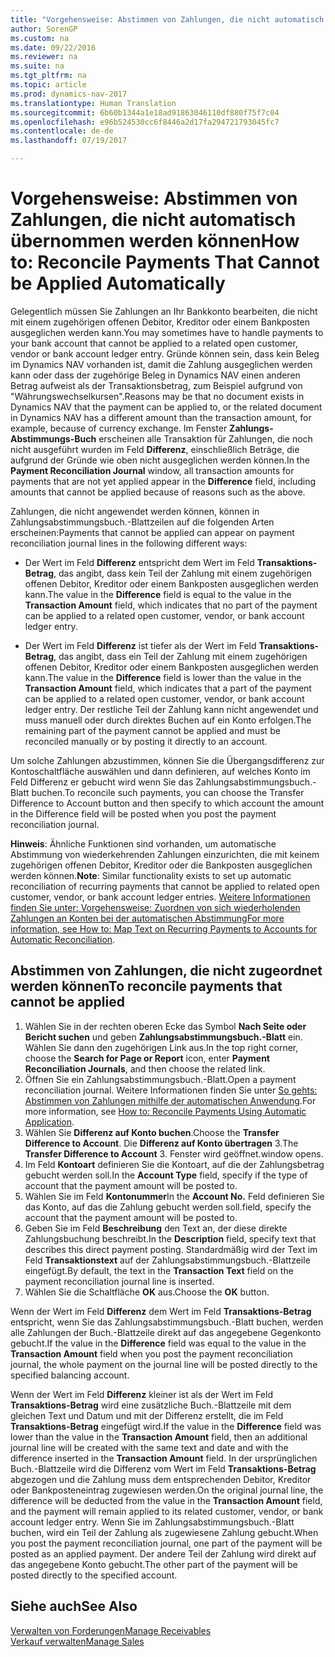 ```yaml
---
title: "Vorgehensweise: Abstimmen von Zahlungen, die nicht automatisch übernommen werden können"
author: SorenGP
ms.custom: na
ms.date: 09/22/2016
ms.reviewer: na
ms.suite: na
ms.tgt_pltfrm: na
ms.topic: article
ms.prod: dynamics-nav-2017
ms.translationtype: Human Translation
ms.sourcegitcommit: 6b60b1344a1e18ad91863046110df880f75f7c04
ms.openlocfilehash: e96b524530cc6f8446a2d17fa294721793045fc7
ms.contentlocale: de-de
ms.lasthandoff: 07/19/2017

---
```


# <a name="how-to-reconcile-payments-that-cannot-be-applied-automatically"></a><span data-ttu-id="41f52-102">Vorgehensweise: Abstimmen von Zahlungen, die nicht automatisch übernommen werden können</span><span class="sxs-lookup"><span data-stu-id="41f52-102">How to: Reconcile Payments That Cannot be Applied Automatically</span></span>
<span data-ttu-id="41f52-103">Gelegentlich müssen Sie Zahlungen an Ihr Bankkonto bearbeiten, die nicht mit einem zugehörigen offenen Debitor, Kreditor oder einem Bankposten ausgeglichen werden kann.</span><span class="sxs-lookup"><span data-stu-id="41f52-103">You may sometimes have to handle payments to your bank account that cannot be applied to a related open customer, vendor or bank account ledger entry.</span></span> <span data-ttu-id="41f52-104">Gründe können sein, dass kein Beleg im Dynamics NAV vorhanden ist, damit die Zahlung ausgeglichen werden kann oder dass der zugehörige Beleg in Dynamics NAV einen anderen Betrag aufweist als der Transaktionsbetrag, zum Beispiel aufgrund von "Währungswechselkursen".</span><span class="sxs-lookup"><span data-stu-id="41f52-104">Reasons may be that no document exists in Dynamics NAV that the payment can be applied to, or the related document in Dynamics NAV has a different amount than the transaction amount, for example, because of currency exchange.</span></span> <span data-ttu-id="41f52-105">Im Fenster **Zahlungs-Abstimmungs-Buch** erscheinen alle Transaktion für Zahlungen, die noch nicht ausgeführt wurden im Feld **Differenz**, einschließlich Beträge, die aufgrund der Gründe wie oben nicht ausgeglichen werden können.</span><span class="sxs-lookup"><span data-stu-id="41f52-105">In the **Payment Reconciliation Journal** window, all transaction amounts for payments that are not yet applied appear in the **Difference** field, including amounts that cannot be applied because of reasons such as the above.</span></span>

<span data-ttu-id="41f52-106">Zahlungen, die nicht angewendet werden können, können in Zahlungsabstimmungsbuch.-Blattzeilen auf die folgenden Arten erscheinen:</span><span class="sxs-lookup"><span data-stu-id="41f52-106">Payments that cannot be applied can appear on payment reconciliation journal lines in the following different ways:</span></span>

- <span data-ttu-id="41f52-107">Der Wert im Feld **Differenz** entspricht dem Wert im Feld **Transaktions-Betrag**, das angibt, dass kein Teil der Zahlung mit einem zugehörigen offenen Debitor, Kreditor oder einem Bankposten ausgeglichen werden kann.</span><span class="sxs-lookup"><span data-stu-id="41f52-107">The value in the **Difference** field is equal to the value in the **Transaction Amount** field, which indicates that no part of the payment can be applied to a related open customer, vendor, or bank account ledger entry.</span></span>

- <span data-ttu-id="41f52-108">Der Wert im Feld **Differenz** ist tiefer als der Wert im Feld **Transaktions-Betrag**, das angibt, dass ein Teil der Zahlung mit einem zugehörigen offenen Debitor, Kreditor oder einem Bankposten ausgeglichen werden kann.</span><span class="sxs-lookup"><span data-stu-id="41f52-108">The value in the **Difference** field is lower than the value in the **Transaction Amount** field, which indicates that a part of the payment can be applied to a related open customer, vendor, or bank account ledger entry.</span></span> <span data-ttu-id="41f52-109">Der restliche Teil der Zahlung kann nicht angewendet und muss manuell oder durch direktes Buchen auf ein Konto erfolgen.</span><span class="sxs-lookup"><span data-stu-id="41f52-109">The remaining part of the payment cannot be applied and must be reconciled manually or by posting it directly to an account.</span></span>

<span data-ttu-id="41f52-110">Um solche Zahlungen abzustimmen, können Sie die Übergangsdifferenz zur Kontoschaltfläche auswählen und dann definieren, auf welches Konto im Feld Differenz er gebucht wird wenn Sie das Zahlungsabstimmungsbuch.-Blatt buchen.</span><span class="sxs-lookup"><span data-stu-id="41f52-110">To reconcile such payments, you can choose the Transfer Difference to Account button and then specify to which account the amount in the Difference field will be posted when you post the payment reconciliation journal.</span></span>

<span data-ttu-id="41f52-111">**Hinweis**: Ähnliche Funktionen sind vorhanden, um automatische Abstimmung von wiederkehrenden Zahlungen einzurichten, die mit keinem zugehörigen offenen Debitor, Kreditor oder die Bankposten ausgeglichen werden können.</span><span class="sxs-lookup"><span data-stu-id="41f52-111">**Note**: Similar functionality exists to set up automatic reconciliation of recurring payments that cannot be applied to related open customer, vendor, or bank account ledger entries.</span></span> <span data-ttu-id="41f52-112">[Weitere Informationen finden Sie unter: Vorgehensweise: Zuordnen von sich wiederholenden Zahlungen an Konten bei der automatischen Abstimmung](receivables-how-map-text-recurring-payments-accounts-auto-reconcilliation.md)</span><span class="sxs-lookup"><span data-stu-id="41f52-112">[For more information, see How to: Map Text on Recurring Payments to Accounts for Automatic Reconciliation](receivables-how-map-text-recurring-payments-accounts-auto-reconcilliation.md).</span></span>

## <a name="to-reconcile-payments-that-cannot-be-applied"></a><span data-ttu-id="41f52-113">Abstimmen von Zahlungen, die nicht zugeordnet werden können</span><span class="sxs-lookup"><span data-stu-id="41f52-113">To reconcile payments that cannot be applied</span></span>
1. <span data-ttu-id="41f52-114">Wählen Sie in der rechten oberen Ecke das Symbol **Nach Seite oder Bericht suchen** und geben **Zahlungsabstimmungsbuch.-Blatt** ein. Wählen Sie dann den zugehörigen Link aus.</span><span class="sxs-lookup"><span data-stu-id="41f52-114">In the top right corner, choose the **Search for Page or Report** icon, enter **Payment Reconciliation Journals**, and then choose the related link.</span></span>
2. <span data-ttu-id="41f52-115">Öffnen Sie ein Zahlungsabstimmungsbuch.-Blatt.</span><span class="sxs-lookup"><span data-stu-id="41f52-115">Open a payment reconciliation journal.</span></span> <span data-ttu-id="41f52-116">Weitere Informationen finden Sie unter [So gehts: Abstimmen von Zahlungen mithilfe der automatischen Anwendung](receivables-how-reconcile-payments-auto-application.md).</span><span class="sxs-lookup"><span data-stu-id="41f52-116">For more information, see [How to: Reconcile Payments Using Automatic Application](receivables-how-reconcile-payments-auto-application.md).</span></span>
3. <span data-ttu-id="41f52-117">Wählen Sie **Differenz auf Konto buchen**.</span><span class="sxs-lookup"><span data-stu-id="41f52-117">Choose the **Transfer Difference to Account**.</span></span> <span data-ttu-id="41f52-118">Die **Differenz auf Konto übertragen** 3.</span><span class="sxs-lookup"><span data-stu-id="41f52-118">The **Transfer Difference to Account** 3.</span></span> <span data-ttu-id="41f52-119">Fenster wird geöffnet.</span><span class="sxs-lookup"><span data-stu-id="41f52-119">window opens.</span></span>
4. <span data-ttu-id="41f52-120">Im Feld **Kontoart** definieren Sie die Kontoart, auf die der Zahlungsbetrag gebucht werden soll.</span><span class="sxs-lookup"><span data-stu-id="41f52-120">In the **Account Type** field, specify if the type of account that the payment amount will be posted to.</span></span>
5. <span data-ttu-id="41f52-121">Wählen Sie im Feld **Kontonummer**</span><span class="sxs-lookup"><span data-stu-id="41f52-121">In the **Account No.**</span></span> <span data-ttu-id="41f52-122">Feld definieren Sie das Konto, auf das die Zahlung gebucht werden soll.</span><span class="sxs-lookup"><span data-stu-id="41f52-122">field, specify the account that the payment amount will be posted to.</span></span>
6. <span data-ttu-id="41f52-123">Geben Sie im Feld **Beschreibung** den Text an, der diese direkte Zahlungsbuchung beschreibt.</span><span class="sxs-lookup"><span data-stu-id="41f52-123">In the **Description** field, specify text that describes this direct payment posting.</span></span> <span data-ttu-id="41f52-124">Standardmäßig wird der Text im Feld **Transaktionstext** auf der Zahlungsabstimmungsbuch.-Blattzeile eingefügt.</span><span class="sxs-lookup"><span data-stu-id="41f52-124">By default, the text in the **Transaction Text** field on the payment reconciliation journal line is inserted.</span></span>
7. <span data-ttu-id="41f52-125">Wählen Sie die Schaltfläche **OK** aus.</span><span class="sxs-lookup"><span data-stu-id="41f52-125">Choose the **OK** button.</span></span>

<span data-ttu-id="41f52-126">Wenn der Wert im Feld **Differenz** dem Wert im Feld **Transaktions-Betrag** entspricht, wenn Sie das Zahlungsabstimmungsbuch.-Blatt buchen, werden alle Zahlungen der Buch.-Blattzeile direkt auf das angegebene Gegenkonto gebucht.</span><span class="sxs-lookup"><span data-stu-id="41f52-126">If the value in the **Difference** field was equal to the value in the **Transaction Amount** field when you post the payment reconciliation journal, the whole payment on the journal line will be posted directly to the specified balancing account.</span></span>

<span data-ttu-id="41f52-127">Wenn der Wert im Feld **Differenz** kleiner ist als der Wert im Feld **Transaktions-Betrag** wird eine zusätzliche Buch.-Blattzeile mit dem gleichen Text und Datum und mit der Differenz erstellt, die im Feld **Transaktions-Betrag** eingefügt wird.</span><span class="sxs-lookup"><span data-stu-id="41f52-127">If the value in the **Difference** field was lower than the value in the **Transaction Amount** field, then an additional journal line will be created with the same text and date and with the difference inserted in the **Transaction Amount** field.</span></span> <span data-ttu-id="41f52-128">In der ursprünglichen Buch.-Blattzeile wird die Differenz vom Wert im Feld **Transaktions-Betrag** abgezogen und die Zahlung muss dem entsprechenden Debitor, Kreditor oder Bankposteneintrag zugewiesen werden.</span><span class="sxs-lookup"><span data-stu-id="41f52-128">On the original journal line, the difference will be deducted from the value in the **Transaction Amount** field, and the payment will remain applied to its related customer, vendor, or bank account ledger entry.</span></span> <span data-ttu-id="41f52-129">Wenn Sie im Zahlungsabstimmungsbuch.-Blatt buchen, wird ein Teil der Zahlung als zugewiesene Zahlung gebucht.</span><span class="sxs-lookup"><span data-stu-id="41f52-129">When you post the payment reconciliation journal, one part of the payment will be posted as an applied payment.</span></span> <span data-ttu-id="41f52-130">Der andere Teil der Zahlung wird direkt auf das angegebene Konto gebucht.</span><span class="sxs-lookup"><span data-stu-id="41f52-130">The other part of the payment will be posted directly to the specified account.</span></span>

## <a name="see-also"></a><span data-ttu-id="41f52-131">Siehe auch</span><span class="sxs-lookup"><span data-stu-id="41f52-131">See Also</span></span>
[<span data-ttu-id="41f52-132">Verwalten von Forderungen</span><span class="sxs-lookup"><span data-stu-id="41f52-132">Manage Receivables</span></span>](receivables-manage-receivables.md)  
[<span data-ttu-id="41f52-133">Verkauf verwalten</span><span class="sxs-lookup"><span data-stu-id="41f52-133">Manage Sales</span></span>](sales-manage-sales.md)

